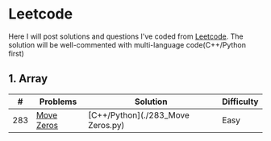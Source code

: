 # Leetcode
Here I will post solutions and questions I've coded from [Leetcode](https://leetcode.com/). The solution will be well-commented with multi-language code(C++/Python first) 


## 1. Array
| #    | Problems                                                        | Solution                                    | Difficulty |
| ---- | ------------------------------------------------------------ | ------------------------------------------- | ---------- |
| 283  | [Move Zeros](https://leetcode.com/problems/move-zeroes/) | [C++/Python](./283_Move Zeros.py) | Easy       |
